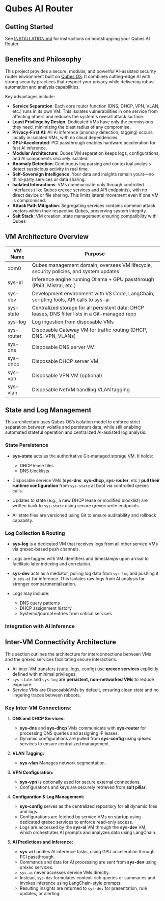 # Qubes AI Router

## Getting Started

See [INSTALLATION.md](./docs/INSTALLATION.md) for instructions on bootstrapping your Qubes AI Router.

## Benefits and Philosophy

This project provides a secure, modular, and powerful AI-assisted security router environment built on [Qubes OS](https://www.qubes-os.org/intro/). It combines cutting-edge AI with strong security practices that respect your privacy while delivering robust automation and analysis capabilities.

Key advantages include:

- **Service Separation**: Each core router function (DNS, DHCP, VPN, VLAN, etc.) runs in its own VM. This isolates vulnerabilities in one service from affecting others and reduces the system's overall attack surface.
- **Least Privilege by Design**: Dedicated VMs have only the permissions they need, minimizing the blast radius of any compromise.
- **Privacy-First AI**: All AI inference (anomaly detection, tagging) occurs locally in isolated VMs, with no cloud dependencies.
- **GPU-Accelerated**: PCI passthrough enables hardware acceleration for fast AI inference.
- **Modular Architecture**: Qubes VM separation keeps logs, configurations, and AI components securely isolated.
- **Anomaly Detection**: Continuous log parsing and contextual analysis detect suspicious activity in real time.
- **Self-Sovereign Intelligence**: Your data and insights remain yours—no third-party services or data sharing.
- **Isolated Interactions**: VMs communicate only through controlled interfaces (like Qubes qrexec services and API endpoints), with no direct device or file sharing. This limits lateral movement even if one VM is compromised.
- **Attack Path Mitigation**: Segregating services contains common attack vectors within their respective Qubes, preserving system integrity.
- **Salt Stack**: VM creation, state management ensuring compatibility with Qubes

## VM Architecture Overview

| VM Name     | Purpose                                    
|-------------|--------------------------------------------
| dom0        | Qubes management domain; oversees VM lifecycle, security policies, and system updates
| sys-ai      | Inference engine running Ollama + GPU passthrough (Phi3, Mistral, etc.)
| sys-dev     | Development environment with VS Code, LangChain, scripting tools, API calls to sys-ai
| sys-state   | Centralized storage for all persistent data: DHCP leases, DNS filter lists in a Git-managed repo
| sys-log     | Log ingestion from disposable VMs
| sys-router  | Disposable Gateway VM for traffic routing (DHCP, DNS, VPN, VLANs)
| sys-dns     | Disposable DNS server VM
| sys-dhcp    | Disposable DHCP server VM
| sys-vpn     | Disposable VPN VM (optional)
| sys-vlan    | Disposable NetVM handling VLAN tagging

## State and Log Management

This architecture uses Qubes OS’s isolation model to enforce strict separation between volatile and persistent data, while still enabling automated stateful operation and centralized AI-assisted log analysis.

### State Persistence

- **sys-state** acts as the authoritative Git-managed storage VM. It holds:
  - DHCP lease files
  - DNS blocklists

- Disposable service VMs (**sys-dns**, **sys-dhcp**, **sys-router**, etc.) **pull their runtime configuration** from `sys-state` at boot via controlled qrexec calls.
- Updates to state (e.g., a new DHCP lease or modified blocklist) are written back to `sys-state` using secure qrexec write endpoints.
- All state files are versioned using Git to ensure auditability and rollback capability.

### Log Collection & Routing

- **sys-log** is a dedicated VM that receives logs from all other service VMs via qrexec-based push channels.
- Logs are tagged with VM identifiers and timestamps upon arrival to facilitate later indexing and correlation.

- **sys-dev** acts as a mediator, pulling log data from `sys-log` and pushing it to `sys-ai` for inference. This isolates raw logs from AI analysis for stronger compartmentalization.

- Logs may include:
  - DNS query patterns
  - DHCP assignment history
  - Systemd/journal entries from critical services

### Integration with AI Inference


## Inter-VM Connectivity Architecture

This section outlines the architecture for interconnections between VMs and the qrexec services facilitating secure interactions.

- All inter-VM transfers (state, logs, config) use **qrexec services** explicitly defined with minimal privileges.
- `sys-state` and `sys-log` are **persistent, non-networked VMs** to reduce exposure.
- Service VMs are DisposableVMs by default, ensuring clean state and no lingering traces between reboots.

### Key Inter-VM Connections:

1. **DNS and DHCP Services:**
   - **sys-dns** and **sys-dhcp** VMs communicate with **sys-router** for processing DNS queries and assigning IP leases.
   - Dynamic configurations are pulled from **sys-config** using qrexec services to ensure centralized management.

2. **VLAN Tagging:**
   - **sys-vlan** Manages network segmentation .

3. **VPN Configuration:**
   - **sys-vpn** is optionally used for secure external connections.
   - Configurations and keys are securely retrieved from **salt pillar**.

4. **Configuration & Log Management:**
   - **sys-config** serves as the centralized repository for all dynamic files and logs.
   - Configurations are fetched by service VMs on startup using dedicated qrexec services to enforce read-only access.
   - Logs are accessed by the **sys-ai** VM through the **sys-dev** VM, which orchestrates AI prompts and analyzes data using LangChain.

5. **AI Predictions and Inference:**
   - **sys-ai** handles AI inference tasks, using GPU acceleration through PCI passthrough.
   - Commands and data for AI processing are sent from **sys-dev** using qrexec services.
   - `sys-ai` never accesses service VMs directly.
   - Instead, `sys-dev` formulates context-rich queries or summaries and invokes inference using LangChain-style prompts.
   - Resulting insights are returned to `sys-dev` for presentation, rule updates, or alerting.